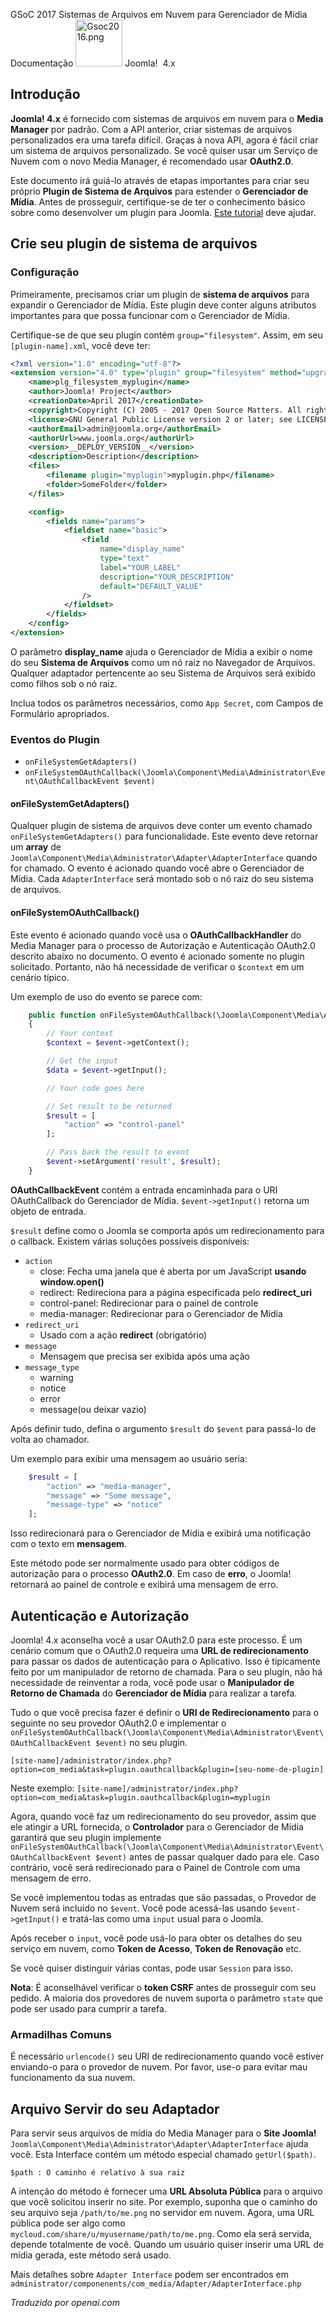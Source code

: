 <!-- Filename: J4.x:Cloud_File_Systems_for_Media_Manager / Display title: Sistemas de Arquivos em Nuvem para Gerenciamento de Mídia -->

<span id="main-portal-heading">GSoC 2017
Sistemas de Arquivos em Nuvem para Gerenciador de Mídia
Documentação</span> [<img
src="https://docs.joomla.org/images/thumb/7/7d/Gsoc2016.png/75px-Gsoc2016.png"
decoding="async"
srcset="https://docs.joomla.org/images/thumb/7/7d/Gsoc2016.png/113px-Gsoc2016.png 1.5x, https://docs.joomla.org/images/thumb/7/7d/Gsoc2016.png/150px-Gsoc2016.png 2x"
data-file-width="373" data-file-height="373" width="75" height="75"
alt="Gsoc2016.png" />](https://docs.joomla.org/GSOC_2017 "GSOC 2017")
Joomla!  4.x

## Introdução

**Joomla! 4.x** é fornecido com sistemas de arquivos em nuvem para o **Media Manager** por padrão. Com a API anterior, criar sistemas de arquivos personalizados era uma tarefa difícil. Graças à nova API, agora é fácil criar um sistema de arquivos personalizado. Se você quiser usar um Serviço de Nuvem com o novo Media Manager, é recomendado usar **OAuth2.0**.

Este documento irá guiá-lo através de etapas importantes para criar seu próprio **Plugin de Sistema de Arquivos** para estender o **Gerenciador de Mídia**. Antes de prosseguir, certifique-se de ter o conhecimento básico sobre como desenvolver um plugin para Joomla. [Este tutorial](https://docs.joomla.org/J3.x:Creating_a_Plugin_for_Joomla "Special:MyLanguage/J3.x:Creating a Plugin for Joomla") deve ajudar.

## Crie seu plugin de sistema de arquivos

### Configuração

Primeiramente, precisamos criar um plugin de **sistema de arquivos** para expandir o Gerenciador de Mídia. Este plugin deve conter alguns atributos importantes para que possa funcionar com o Gerenciador de Mídia.

Certifique-se de que seu plugin contém `group="filesystem"`. Assim, em seu
`[plugin-name].xml`, você deve ter:

```xml
<?xml version="1.0" encoding="utf-8"?>
<extension version="4.0" type="plugin" group="filesystem" method="upgrade">
    <name>plg_filesystem_myplugin</name>
    <author>Joomla! Project</author>
    <creationDate>April 2017</creationDate>
    <copyright>Copyright (C) 2005 - 2017 Open Source Matters. All rights reserved.</copyright>
    <license>GNU General Public License version 2 or later; see LICENSE.txt</license>
    <authorEmail>admin@joomla.org</authorEmail>
    <authorUrl>www.joomla.org</authorUrl>
    <version>__DEPLOY_VERSION__</version>
    <description>Description</description>
    <files>
        <filename plugin="myplugin">myplugin.php</filename>
        <folder>SomeFolder</folder>
    </files>

    <config>
        <fields name="params">
            <fieldset name="basic">
                <field
                    name="display_name"
                    type="text"
                    label="YOUR_LABEL"
                    description="YOUR_DESCRIPTION"
                    default="DEFAULT_VALUE"
                />
            </fieldset>
        </fields>
    </config>
</extension>
```

O parâmetro **display_name** ajuda o Gerenciador de Mídia a exibir o nome do seu **Sistema de Arquivos** como um nó raiz no Navegador de Arquivos. Qualquer adaptador pertencente ao seu Sistema de Arquivos será exibido como filhos sob o nó raiz.

Inclua todos os parâmetros necessários, como `App Secret`, com Campos de Formulário apropriados.

### Eventos do Plugin

- `onFileSystemGetAdapters()`
- `onFileSystemOAuthCallback(\Joomla\Component\Media\Administrator\Event\OAuthCallbackEvent $event)`

#### onFileSystemGetAdapters()

Qualquer plugin de sistema de arquivos deve conter um evento chamado `onFileSystemGetAdapters()` para funcionalidade. Este evento deve retornar um **array** de `Joomla\Component\Media\Administrator\Adapter\AdapterInterface` quando for chamado. O evento é acionado quando você abre o Gerenciador de Mídia. Cada `AdapterInterface` será montado sob o nó raiz do seu sistema de arquivos.

#### onFileSystemOAuthCallback()

Este evento é acionado quando você usa o **OAuthCallbackHandler** do Media Manager para o processo de Autorização e Autenticação OAuth2.0 descrito abaixo no documento. O evento é acionado somente no plugin solicitado. Portanto, não há necessidade de verificar o `$context` em um cenário típico.

Um exemplo de uso do evento se parece com:

```php
    public function onFileSystemOAuthCallback(\Joomla\Component\Media\Administrator\Event\OAuthCallbackEvent $event)
    {
        // Your context
        $context = $event->getContext();

        // Get the input
        $data = $event->getInput();

        // Your code goes here

        // Set result to be returned
        $result = [
            "action" => "control-panel"
        ];

        // Pass back the result to event
        $event->setArgument('result', $result);
    }
```

**OAuthCallbackEvent** contém a entrada encaminhada para o URI OAuthCallback do Gerenciador de Mídia. `$event->getInput()` retorna um objeto de entrada.

`$result` define como o Joomla se comporta após um redirecionamento para o callback. Existem várias soluções possíveis disponíveis:

- `action`
  - close: Fecha uma janela que é aberta por um JavaScript **usando window.open()**
  - redirect: Redireciona para a página especificada pelo **redirect_uri**
  - control-panel: Redirecionar para o painel de controle
  - media-manager: Redirecionar para o Gerenciador de Mídia
- `redirect_uri`
  - Usado com a ação **redirect** (obrigatório)
- `message`
  - Mensagem que precisa ser exibida após uma ação
- `message_type`
  - warning
  - notice
  - error
  - message(ou deixar vazio)

Após definir tudo, defina o argumento `$result` do `$event` para passá-lo de volta ao chamador.

Um exemplo para exibir uma mensagem ao usuário seria:

```php
    $result = [
        "action" => "media-manager",
        "message" => "Some message",
        "message-type" => "notice"
    ];
```

Isso redirecionará para o Gerenciador de Mídia e exibirá uma notificação com o texto em **mensagem**.

Este método pode ser normalmente usado para obter códigos de autorização para o processo **OAuth2.0**. Em caso de **erro**, o Joomla! retornará ao painel de controle e exibirá uma mensagem de erro.

## Autenticação e Autorização

Joomla! 4.x aconselha você a usar OAuth2.0 para este processo. É um cenário comum que o OAuth2.0 requeira uma **URL de redirecionamento** para passar os dados de autenticação para o Aplicativo. Isso é tipicamente feito por um manipulador de retorno de chamada. Para o seu plugin, não há necessidade de reinventar a roda, você pode usar o **Manipulador de Retorno de Chamada** do **Gerenciador de Mídia** para realizar a tarefa.

Tudo o que você precisa fazer é definir o **URI de Redirecionamento** para o seguinte no seu provedor OAuth2.0 e implementar o `onFileSystemOAuthCallback(\Joomla\Component\Media\Administrator\Event\OAuthCallbackEvent $event)` no seu plugin.

`[site-name]/administrator/index.php?option=com_media&task=plugin.oauthcallback&plugin=[seu-nome-de-plugin]`

Neste exemplo:
`[site-name]/administrator/index.php?option=com_media&task=plugin.oauthcallback&plugin=myplugin`

Agora, quando você faz um redirecionamento do seu provedor, assim que ele atingir a URL fornecida, o **Controlador** para o Gerenciador de Mídia garantirá que seu plugin implemente `onFileSystemOAuthCallback(\Joomla\Component\Media\Administrator\Event\OAuthCallbackEvent $event)` antes de passar qualquer dado para ele. Caso contrário, você será redirecionado para o Painel de Controle com uma mensagem de erro.

Se você implementou todas as entradas que são passadas, o Provedor de Nuvem será incluído no `$event`. Você pode acessá-las usando `$event->getInput()` e tratá-las como uma `input` usual para o Joomla.

Após receber o `input`, você pode usá-lo para obter os detalhes do seu serviço em nuvem, como **Token de Acesso**, **Token de Renovação** etc.

Se você quiser distinguir várias contas, pode usar `Session` para isso.

**Nota**: É aconselhável verificar o **token CSRF** antes de prosseguir com seu pedido. A maioria dos provedores de nuvem suporta o parâmetro `state` que pode ser usado para cumprir a tarefa.

### Armadilhas Comuns

É necessário `urlencode()` seu URI de redirecionamento quando você estiver enviando-o
para o provedor de nuvem. Por favor, use-o para evitar mau funcionamento da
sua nuvem.

## Arquivo Servir do seu Adaptador

Para servir seus arquivos de mídia do Media Manager para o **Site Joomla!** `Joomla\Component\Media\Administrator\Adapter\AdapterInterface` ajuda você. Esta Interface contém um método especial chamado `getUrl($path)`.

`$path : O caminho é relativo à sua raiz`

A intenção do método é fornecer uma **URL Absoluta Pública** para o arquivo que você solicitou inserir no site. Por exemplo, suponha que o caminho do seu arquivo seja `/path/to/me.png` no servidor em nuvem. Agora, uma URL pública pode ser algo como `mycloud.com/share/u/myusername/path/to/me.png`. Como ela será servida, depende totalmente de você. Quando um usuário quiser inserir uma URL de mídia gerada, este método será usado.

Mais detalhes sobre `Adapter Interface` podem ser encontrados em `administrator/componenents/com_media/Adapter/AdapterInterface.php`

*Traduzido por openai.com*

